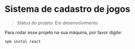 <h1> Sistema de cadastro de jogos </h1>

> Status do projeto: Em desenvolvimento

Para rodar esse projeto na sua máquina, por favor digite:

```
npm instal react

